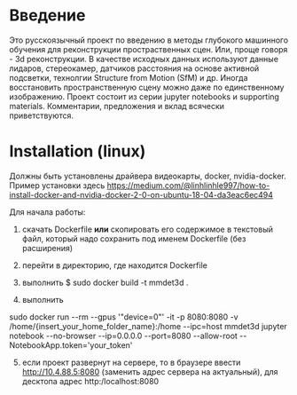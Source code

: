 # Введение
Это русскоязычный проект по введению в методы глубокого машинного обучения для реконструкции простраственных сцен. Или, проще говоря - 3d реконструкции. В качестве исходных данных используют данные лидаров, стереокамер, датчиков расстояния на основе активной подсветки, технолгии Structure from Motion (SfM) и др. Иногда восстановить пространственную сцену можно даже по единственному изображению. 
Проект состоит из серии jupyter notebooks и supporting materials. 
Комментарии, предложения и вклад всячески приветствуются.

# Installation (linux)
Должны быть установлены драйвера видеокарты, docker, nvidia-docker. Пример установки здесь
https://medium.com/@linhlinhle997/how-to-install-docker-and-nvidia-docker-2-0-on-ubuntu-18-04-da3eac6ec494

Для начала работы: 
1. скачать Dockerfile **или** скопировать его содержимое в текстовый файл, который надо сохранить под именем Dockerfile (без расширения)
2. перейти в директорию, где находится Dockerfile
3. выполнить
$ sudo docker build -t mmdet3d .

4. выполнить

sudo docker run --rm --gpus '"device=0"' -it -p 8080:8080 -v /home/{insert_your_home_folder_name}:/home --ipc=host mmdet3d jupyter notebook --no-browser --ip=0.0.0.0 --port=8080 --allow-root --NotebookApp.token='your_token'

5. если проект развернут на сервере, то в браузере ввести http://10.4.88.5:8080 (заменить адрес сервера на актуальный), для десктопа адрес http:/localhost:8080
